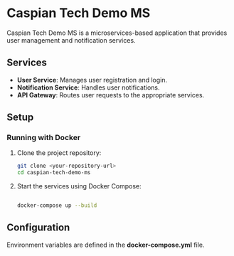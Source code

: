 # Caspian Tech Demo MS

Caspian Tech Demo MS is a microservices-based application that provides user management and notification services.

## Services

- **User Service**: Manages user registration and login.
- **Notification Service**: Handles user notifications.
- **API Gateway**: Routes user requests to the appropriate services.

## Setup

### Running with Docker

1. Clone the project repository:

   ```bash
   git clone <your-repository-url>
   cd caspian-tech-demo-ms

2. Start the services using Docker Compose:

   ```bash

   docker-compose up --build

## Configuration

Environment variables are defined in the **docker-compose.yml** file.   
